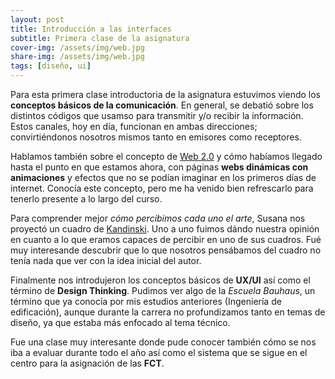```yaml
---
layout: post
title: Introducción a las interfaces
subtitle: Primera clase de la asignatura 
cover-img: /assets/img/web.jpg
share-img: /assets/img/web.jpg
tags: [diseño, ui]
---
```


Para esta primera clase introductoria de la asignatura estuvimos viendo los **conceptos básicos de la comunicación**. En general, se debatió sobre los distintos códigos que usamso para transmitir y/o recibir la información. Estos canales, hoy en día, funcionan en ambas direcciones; convirtiéndonos nosotros mismos tanto en emisores como receptores.

Hablamos también sobre el concepto de [Web 2.0](https://es.wikipedia.org/wiki/Web_2.0) y cómo habíamos llegado hasta el punto en que estamos ahora, con páginas **webs dinámicas con animaciones** y efectos que no se podían imaginar en los primeros días de internet. Conocía este concepto, pero me ha venido bien refrescarlo para tenerlo presente a lo largo del curso.

Para comprender mejor *cómo percibimos cada uno el arte*, Susana nos proyectó un cuadro de [Kandinski](https://es.wikipedia.org/wiki/Vasili_Kandinski). Uno a uno fuimos dándo nuestra opinión en cuanto a lo que eramos capaces de percibir en uno de sus cuadros. Fué muy interesande descubrir que lo que nosotros pensábamos del cuadro no tenía nada que ver con la idea inicial del autor.

Finalmente nos introdujeron los conceptos básicos de **UX/UI** así como el término de **Design Thinking**. Pudimos ver algo de la *Escuela Bauhaus*, un término que ya conocía por mis estudios anteriores (Ingeniería de edificación), aunque durante la carrera no profundizamos tanto en temas de diseño, ya que estaba más enfocado al tema técnico.

Fue una clase muy interesante donde pude conocer también cómo se nos iba a evaluar durante todo el año así como el sistema que se sigue en el centro para la asignación de las **FCT**.

